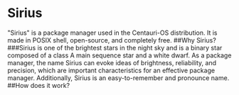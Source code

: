 # Sirius
"Sirius" is a package manager used in the Centauri-OS distribution. It is made in POSIX shell, open-source, and completely free.
##Why Sirius?
###Sirius is one of the brightest stars in the night sky and is a binary star composed of a class A main sequence star and a white dwarf. As a package manager, the name Sirius can evoke ideas of brightness, reliability, and precision, which are important characteristics for an effective package manager. Additionally, Sirius is an easy-to-remember and pronounce name.
##How does it work?
